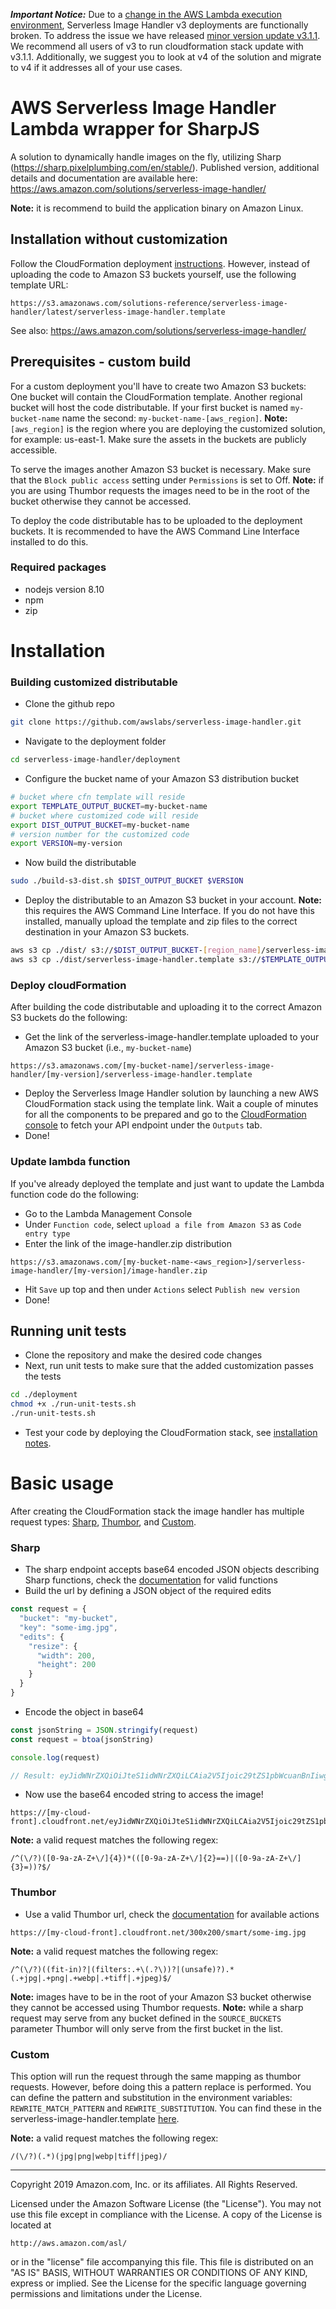 
**_Important Notice:_**
Due to a [change in the AWS Lambda execution environment](https://aws.amazon.com/blogs/compute/upcoming-updates-to-the-aws-lambda-execution-environment/), Serverless Image Handler v3 deployments are functionally broken. To address the issue we have released [minor version update v3.1.1](https://solutions-reference.s3.amazonaws.com/serverless-image-handler/v3.1.1/serverless-image-handler.template). We recommend all users of v3 to run cloudformation stack update with v3.1.1. Additionally, we suggest you to look at v4 of the solution and migrate to v4 if it addresses all of your use cases. 

# AWS Serverless Image Handler Lambda wrapper for SharpJS
A solution to dynamically handle images on the fly, utilizing Sharp (https://sharp.pixelplumbing.com/en/stable/).
Published version, additional details and documentation are available here: https://aws.amazon.com/solutions/serverless-image-handler/

**Note:** it is recommend to build the application binary on Amazon Linux.

## Installation without customization

Follow the CloudFormation deployment [instructions](#deploy-cloudformation). However, instead of uploading the code to Amazon S3 buckets yourself, use the following template URL: 

```
https://s3.amazonaws.com/solutions-reference/serverless-image-handler/latest/serverless-image-handler.template
```

See also: https://aws.amazon.com/solutions/serverless-image-handler/

## Prerequisites - custom build

For a custom deployment you'll have to create two Amazon S3 buckets: One bucket will contain the CloudFormation template. Another regional bucket  will host the code distributable. If your first bucket is named `my-bucket-name` name the second: `my-bucket-name-[aws_region]`. 
**Note:** `[aws_region]` is the region where you are deploying the customized solution, for example: us-east-1. Make sure the assets in the buckets are publicly accessible.

To serve the images another Amazon S3  bucket is necessary. Make sure that the `Block public access` setting under `Permissions` is set to Off. **Note:** if you are using Thumbor requests the images need to be in the root of the bucket otherwise they cannot be accessed.

To deploy the code distributable has to be uploaded to the deployment buckets. It is recommended to have the AWS Command Line Interface installed to do this.

### Required packages

* nodejs version 8.10
* npm
* zip

# Installation

### Building customized distributable

* Clone the github repo
```bash
git clone https://github.com/awslabs/serverless-image-handler.git
```

* Navigate to the deployment folder
```bash
cd serverless-image-handler/deployment
```

* Configure the bucket name of your Amazon S3 distribution bucket
```bash
# bucket where cfn template will reside
export TEMPLATE_OUTPUT_BUCKET=my-bucket-name
# bucket where customized code will reside
export DIST_OUTPUT_BUCKET=my-bucket-name
# version number for the customized code
export VERSION=my-version
```

* Now build the distributable
```bash
sudo ./build-s3-dist.sh $DIST_OUTPUT_BUCKET $VERSION
```

* Deploy the distributable to an Amazon S3 bucket in your account. 
**Note:** this requires the AWS Command Line Interface. If you do not have this installed, manually upload the template and zip files to the correct destination in your Amazon S3 buckets.
```bash
aws s3 cp ./dist/ s3://$DIST_OUTPUT_BUCKET-[region_name]/serverless-image-handler/$VERSION/ --recursive --exclude "*" --include "*.zip"
aws s3 cp ./dist/serverless-image-handler.template s3://$TEMPLATE_OUTPUT_BUCKET/serverless-image-handler/$VERSION/
```

### Deploy cloudFormation
After building the code distributable and uploading it to the correct Amazon S3 buckets do the following:
* Get the link of the serverless-image-handler.template uploaded to your Amazon S3 bucket (i.e., `my-bucket-name`)

```
https://s3.amazonaws.com/[my-bucket-name]/serverless-image-handler/[my-version]/serverless-image-handler.template
```

* Deploy the Serverless Image Handler solution by launching a new AWS CloudFormation stack using the template link. Wait a couple of minutes for all the components to be prepared and go to the [CloudFormation console](https://console.aws.amazon.com/cloudformation) to fetch your API endpoint under the `Outputs` tab.
* Done!

### Update lambda function
If you've already deployed the template and just want to update the Lambda function code do the following:
* Go to the Lambda Management Console
* Under `Function code`, select `upload a file from Amazon S3` as `Code entry type`
* Enter the link of the image-handler.zip distribution

```
https://s3.amazonaws.com/[my-bucket-name-<aws_region>]/serverless-image-handler/[my-version]/image-handler.zip
```

* Hit `Save` up top and then under `Actions` select `Publish new version`
* Done!

## Running unit tests
* Clone the repository and make the desired code changes
* Next, run unit tests to make sure that the added customization passes the tests

```bash
cd ./deployment
chmod +x ./run-unit-tests.sh
./run-unit-tests.sh
```

* Test your code by deploying the CloudFormation stack, see [installation notes](#installation).

# Basic usage
After creating the CloudFormation stack the image handler has multiple request types: [Sharp](#sharp), [Thumbor](#thumbor), and [Custom](#custom).

### Sharp
* The sharp endpoint accepts base64 encoded JSON objects describing Sharp functions, check the [documentation](https://sharp.pixelplumbing.com/en/stable/) for valid functions
* Build the url by defining a JSON object of the required edits

```javascript
const request = {
  "bucket": "my-bucket",
  "key": "some-img.jpg",
  "edits": {
    "resize": {
      "width": 200,
      "height": 200
    }
  }
}
```

* Encode the object in base64

```javascript
const jsonString = JSON.stringify(request)
const request = btoa(jsonString)

console.log(request)

// Result: eyJidWNrZXQiOiJteS1idWNrZXQiLCAia2V5Ijoic29tZS1pbWcuanBnIiwgImVkaXRzIjogeyJyZXNpemUiOiB7IndpZHRoIjogMzAwLCAiaGVpZ2h0IjogMzAwIH19fQ==
```

* Now use the base64 encoded string to access the image!

```
https://[my-cloud-front].cloudfront.net/eyJidWNrZXQiOiJteS1idWNrZXQiLCAia2V5Ijoic29tZS1pbWcuanBnIiwgImVkaXRzIjogeyJyZXNpemUiOiB7IndpZHRoIjogMzAwLCAiaGVpZ2h0IjogMzAwIH19fQ==
```

**Note:** a valid request matches the following regex: 

```
/^(\/?)([0-9a-zA-Z+\/]{4})*(([0-9a-zA-Z+\/]{2}==)|([0-9a-zA-Z+\/]{3}=))?$/
```

### Thumbor

* Use a valid Thumbor url, check the [documentation](https://thumbor.readthedocs.io/en/latest/index.html) for available actions

```
https://[my-cloud-front].cloudfront.net/300x200/smart/some-img.jpg
```

**Note:** a valid request matches the following regex:

```
/^(\/?)((fit-in)?|(filters:.+\(.?\))?|(unsafe)?).*(.+jpg|.+png|.+webp|.+tiff|.+jpeg)$/
```

**Note:** images have to be in the root of your Amazon S3 bucket otherwise they cannot be accessed using Thumbor requests.
**Note:** while a sharp request may serve from any bucket defined in the ```SOURCE_BUCKETS``` parameter Thumbor will only serve from the first bucket in the list.

### Custom

This option will run the request through the same mapping as thumbor requests. However, before doing this a pattern replace is performed. You can define the pattern and substitution in the environment variables: `REWRITE_MATCH_PATTERN` and `REWRITE_SUBSTITUTION`. You can find these in the serverless-image-handler.template [here](deployment/serverless-image-handler.template#L237).

**Note:** a valid request matches the following regex:
```
/(\/?)(.*)(jpg|png|webp|tiff|jpeg)/
```

---
Copyright 2019 Amazon.com, Inc. or its affiliates. All Rights Reserved.

Licensed under the Amazon Software License (the "License"). You may not use this file except in compliance with the License. A copy of the License is located at

    http://aws.amazon.com/asl/

or in the "license" file accompanying this file. This file is distributed on an "AS IS" BASIS, WITHOUT WARRANTIES OR CONDITIONS OF ANY KIND, express or implied. See the License for the specific language governing permissions and limitations under the License.
